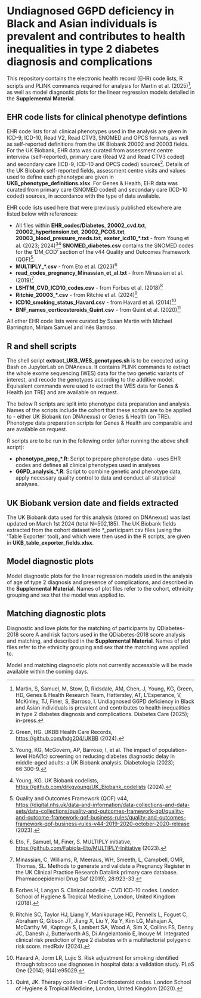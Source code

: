 # Undiagnosed G6PD deficiency in Black and Asian individuals is prevalent and contributes to health inequalities in type 2 diabetes diagnosis and complications

This repository contains the electronic health record (EHR) code lists, R scripts and PLINK commands required for analysis for Martin et al. (2025)[^1], as well as model diagnostic plots for the linear regression models detailed in the **Supplemental Material**.

[^1]: Martin, S, Samuel, M, Stow, D, Ridsdale, AM, Chen, J, Young, KG, Green, HD, Genes & Health Research Team, Hattersley, AT, L’Esperance, V, McKinley, TJ, Finer, S, Barroso, I. Undiagnosed G6PD deficiency in Black and Asian individuals is prevalent and contributes to health inequalities in type 2 diabetes diagnosis and complications. Diabetes Care (2025); in-press.

## EHR code lists for clinical phenotype defintions
EHR code lists for all clinical phenotypes used in the analysis are given in ICD-9, ICD-10, Read V2, Read CTV3, SNOMED and OPCS formats, as well as self-reported definitions from the UK Biobank 20002 and 20003 fields. For the UK Biobank, EHR data was curated from assessment centre interview (self-reported), primary care (Read V2 and Read CTV3 coded) and secondary care (ICD-9, ICD-10 and OPCS coded) sources[^2]. Details of the UK Biobank self-reported fields, assessment centre visits and values used to define each phenotype are given in **UKB_phenotype_definitions.xlsx**. For Genes & Health, EHR data was curated from primary care (SNOMED coded) and secondary care (ICD-10 coded) sources, in accordance with the type of data available.

[^2]: Green, HG. UKBB Health Care Records, <https://github.com/hdg204/UKBB> (2024).

EHR code lists used here that were previously published elsewhere are listed below with references:
- All files within **EHR_codes/Diabetes**, **20002_cvd.txt**, **20002_hypertension.txt**, **20002_PCOS.txt**, **20003_blood_pressure_meds.txt**, **exeter_icd10_*.txt** - from Young et al. (2023; 2024)[^3][^4] **SNOMED_diabetes.csv** contains the SNOMED codes for the ‘DM_COD’ section of the v44 Quality and Outcomes Framework (QOF)[^5].
- **MULTIPLY_*.csv** - from Eto et al. (2023)[^6]
- **read_codes_pregnancy_Minassian_et_al.txt** - from Minassian et al. (2019)[^7]
- **LSHTM_CVD_ICD10_codes.csv** - from Forbes et al. (2018)[^8]
- **Ritchie_20003_*.csv** - from Ritchie et al. (2024)[^9]
- **ICD10_smoking_status_Havard.csv** - from Havard et al. (2014)[^10]
- **BNF_names_corticosteroids_Quint.csv** - from Quint et al. (2020)[^11]

[^3]: Young, KG, McGovern, AP, Barroso, I, et al. The impact of population-level HbA(1c) screening on reducing diabetes diagnostic delay in middle-aged adults: a UK Biobank analysis. Diabetologia (2023); 66:300-9.
[^4]: Young, KG. UK Biobank codelists, <https://github.com/drkgyoung/UK_Biobank_codelists> (2024).
[^5]: Quality and Outcomes Framework (QOF) v44, <https://digital.nhs.uk/data-and-information/data-collections-and-data-sets/data-collections/quality-and-outcomes-framework-qof/quality-and-outcome-framework-qof-business-rules/quality-and-outcomes-framework-qof-business-rules-v44-2019-2020-october-2020-release> (2023).
[^6]: Eto, F, Samuel, M, Finer, S. MULTIPLY initiative, <https://github.com/Fabiola-Eto/MULTIPLY-Initiative> (2023).
[^7]: Minassian, C, Williams, R, Meeraus, WH, Smeeth, L, Campbell, OMR, Thomas, SL. Methods to generate and validate a Pregnancy Register in the UK Clinical Practice Research Datalink primary care database. Pharmacoepidemiol Drug Saf (2019); 28:923-33.
[^8]: Forbes H, Langan S. Clinical codelist - CVD ICD-10 codes. London School of Hygiene & Tropical Medicine, London, United Kingdom (2018).
[^9]: Ritchie SC, Taylor HJ, Liang Y, Manikpurage HD, Pennells L, Foguet C, Abraham G, Gibson JT, Jiang X, Liu Y, Xu Y, Kim LG, Mahajan A, McCarthy MI, Kaptoge S, Lambert SA, Wood A, Sim X, Collins FS, Denny JC, Danesh J, Butterworth AS, Di Angelantonio E, Inouye M. Integrated clinical risk prediction of type 2 diabetes with a multifactorial polygenic risk score. medRxiv (2024).
[^10]: Havard A, Jorm LR, Lujic S. Risk adjustment for smoking identified through tobacco use diagnoses in hospital data: a validation study. PLoS One (2014); 9(4):e95029.
[^11]: Quint, JK. Therapy codelist - Oral Corticosteroid codes. London School of Hygiene & Tropical Medicine, London, United Kingdom (2020).

All other EHR code lists were curated by Susan Martin with Michael Barrington, Miriam Samuel and Inês Barroso.

## R and shell scripts

The shell script **extract_UKB_WES_genotypes.sh** is to be executed using Bash on JupyterLab on DNAnexus. It contains PLINK commands to extract the whole exome sequencing (WES) data for the two genetic variants of interest, and recode the genotypes according to the additive model. Equivalent commands were used to extract the WES data for Genes & Health (on TRE) and are available on request.

The below R scripts are split into phenotype data preparation and analysis. Names of the scripts include the cohort that these scripts are to be applied to - either UK Biobank (on DNAnexus) or Genes & Health (on TRE). Phenotype data preparation scripts for Genes & Health are comparable and are available on request.

R scripts are to be run in the following order (after running the above shell script):
- **phenotype_prep_*.R**: Script to prepare phenotype data - uses EHR codes and defines all clinical phenotypes used in analyses
- **G6PD_analysis_*.R**: Script to combine genetic and phenotype data, apply necessary quality control to data and conduct all statistical analyses.

## UK Biobank version date and fields extracted
The UK Biobank data used for this analysis (stored on DNAnexus) was last updated on March 1st 2024 (total N=502,185). The UK Biobank fields extracted from the cohort dataset into *_participant.csv files (using the 'Table Exporter' tool), and which were then used in the R scripts, are given in **UKB_table_exporter_fields.xlsx**.

## Model diagnostic plots
Model diagnostic plots for the linear regression models used in the analysis of age of type 2 diagnosis and presence of complications, and described in the **Supplemental Material**. Names of plot files refer to the cohort, ethnicity grouping and sex that the model was applied to.

## Matching diagnostic plots
Diagnostic and love plots for the matching of participants by QDiabetes-2018 score A and risk factors used in the QDiabetes-2018 score analysis and matching, and described in the **Supplemental Material**. Names of plot files refer to the ethnicity grouping and sex that the matching was applied to.

Model and matching diagnostic plots not currently accessable will be made available within the coming days.
